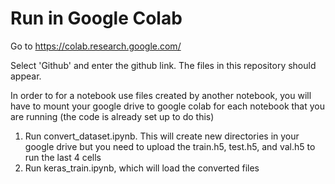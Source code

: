 # Run in Google Colab

Go to https://colab.research.google.com/

Select 'Github' and enter the github link. The files in this repository should appear.

In order to for a notebook use files created by another notebook, you will have to mount your google drive to google colab for each notebook that you are running (the code is already set up to do this)

1. Run convert_dataset.ipynb. This will create new directories in your google drive but you need to upload the train.h5, test.h5, and val.h5 to run the last 4 cells
2. Run keras_train.ipynb, which will load the converted files

